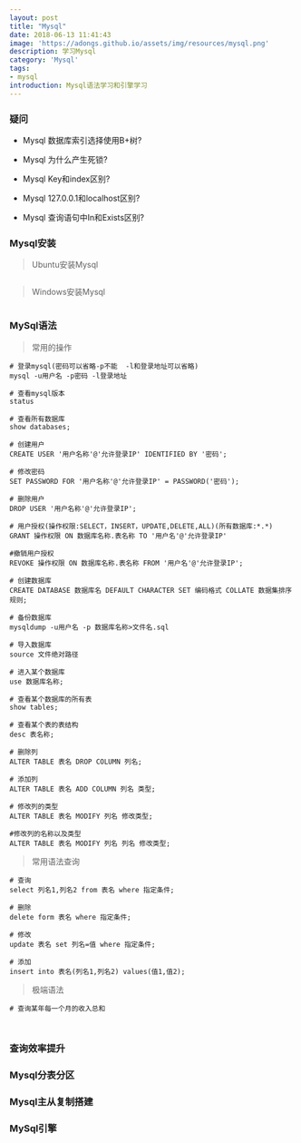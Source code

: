 ```yaml
---
layout: post
title: "Mysql"
date: 2018-06-13 11:41:43
image: 'https://adongs.github.io/assets/img/resources/mysql.png'
description: 学习Mysql
category: 'Mysql'
tags:
- mysql
introduction: Mysql语法学习和引擎学习
---
```



### 疑问

- Mysql 数据库索引选择使用B+树?

- Mysql 为什么产生死锁?

- Mysql Key和index区别?

- Mysql 127.0.0.1和localhost区别?

- Mysql 查询语句中In和Exists区别?

### Mysql安装

> Ubuntu安装Mysql

```shell

```

> Windows安装Mysql

```shell

```


### MySql语法

> 常用的操作

```shell
# 登录mysql(密码可以省略-p不能  -l和登录地址可以省略)
mysql -u用户名 -p密码 -l登录地址

# 查看mysql版本
status

# 查看所有数据库
show databases;

# 创建用户
CREATE USER '用户名称'@'允许登录IP' IDENTIFIED BY '密码';

# 修改密码
SET PASSWORD FOR '用户名称'@'允许登录IP' = PASSWORD('密码');

# 删除用户
DROP USER '用户名称'@'允许登录IP';

# 用户授权(操作权限:SELECT，INSERT，UPDATE,DELETE,ALL)(所有数据库:*.*)
GRANT 操作权限 ON 数据库名称.表名称 TO '用户名'@'允许登录IP'

#撤销用户授权
REVOKE 操作权限 ON 数据库名称.表名称 FROM '用户名'@'允许登录IP';

# 创建数据库
CREATE DATABASE 数据库名 DEFAULT CHARACTER SET 编码格式 COLLATE 数据集排序规则;

# 备份数据库
mysqldump -u用户名 -p 数据库名称>文件名.sql

# 导入数据库
source 文件绝对路径

# 进入某个数据库
use 数据库名称;

# 查看某个数据库的所有表
show tables;

# 查看某个表的表结构
desc 表名称;

# 删除列
ALTER TABLE 表名 DROP COLUMN 列名;

# 添加列
ALTER TABLE 表名 ADD COLUMN 列名 类型;

# 修改列的类型
ALTER TABLE 表名 MODIFY 列名 修改类型;

#修改列的名称以及类型
ALTER TABLE 表名 MODIFY 列名 列名 修改类型;

```

> 常用语法查询

```shell
# 查询
select 列名1,列名2 from 表名 where 指定条件;

# 删除
delete form 表名 where 指定条件;

# 修改
update 表名 set 列名=值 where 指定条件;

# 添加
insert into 表名(列名1,列名2) values(值1,值2);

```

> 极端语法

```shell
# 查询某年每一个月的收入总和



```


### 查询效率提升



### Mysql分表分区


### Mysql主从复制搭建


### MySql引擎





